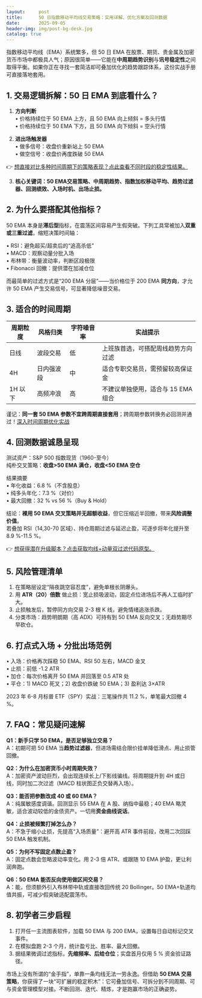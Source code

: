 ```yaml
---
layout:     post
title:      50 日指数移动平均线交易策略：实用详解、优化方案及回测数据
date:       2025-09-05
header-img: img/post-bg-desk.jpg
catalog: true
---
```


指数移动平均线（EMA）系统繁多，但 50 日 EMA 在股票、期货、贵金属及加密货币市场中都极具人气；原因很简单——它能在**中周期趋势识别**与**讯号稳定性**之间取得平衡。如果你正在寻找一套简洁却可叠加优化的趋势跟踪体系，这份实战手册可直接落地套用。

## 1. 交易逻辑拆解：50 日 EMA 到底看什么？

1. **方向判断**    
   • 价格持续位于 50 EMA 上方，且 50 EMA 向上倾斜 = 多头行情  
   • 价格持续位于 50 EMA 下方，且 50 EMA 向下倾斜 = 空头行情  

2. **进出场触发器**   
   • 做多信号：收盘价重新站上 50 EMA  
   • 做空信号：收盘价再度跌破 50 EMA  

👉 [想直接对比多种时间周期下的策略表现？点此查看不同时段的稳定性结果。](https://okxdog.com/)

3. **核心关键词：50 EMA交易策略、中周期趋势、指数加权移动平均、趋势过滤器、回测绩效、入场时机、出场止损。**

## 2. 为什么要搭配其他指标？

50 EMA 本身是**滞后型**指标，在震荡区间容易产生假突破。下列工具常被加入**双重或三重过滤**，缩短决策时间轴：

• RSI：避免超买/超卖后的“追高杀低”  
• MACD：观察动量分批入场  
• 布林带：衡量波动率，判断区段极限  
• Fibonacci 回撤：提供潜在加减仓位

而最简单的过滤方式是“200 EMA 分层”——当价格位于 200 EMA **同方向**，才允许 50 EMA 产生交易信号，可显著降低噪音交易。

## 3. 适合的时间周期

| 周期粒度 | 风格归类 | 字符噪音率 | 实战提示 |
|---|---|---|---|
| 日线 | 波段交易 | 低 | 上班族首选，可搭配周线趋势方向过滤 |
| 4H | 日内强波段 | 中 | 适合专职交易员，需预留较高保证金 |
| 1H 以下 | 高频冲浪 | 高 | 不建议单独使用，适合与 15 EMA 组合 |

谨记：**同一套 50 EMA 参数不宜跨周期直接套用**；跨周期参数转换务必回测并通过！[深入时间周期优化实战](https://okxdog.com/)

## 4. 回测数据诚恳呈现

测试资产：S&P 500 指数现货（1960-至今）  
纯朴交叉策略：**收盘>50 EMA 满仓，收盘<50 EMA 空仓**

结果摘要  
• 年化收益：6.8 %（不含股息）  
• 纯多头年化：7.3 %（对价）  
• 最大回撤：32 % vs 56 %（Buy & Hold）

结论：**裸用 50 EMA 交叉策略并无超额收益**，但它压缩近半回撤，带来**风险调整价值**。  
若叠加 RSI（14,30-70 区域）、持仓周期过滤与延迟止盈，可逐步将年化提升至 8.9 %-11.5 %。

👉 [想获得潜在升级脚本？点击获取均线+动量双过滤代码原型。](https://okxdog.com/)

## 5. 风险管理清单

1. 在策略层设定“隔夜跳空容忍度”，避免单根长阴爆头。  
2. 用 **ATR（20）倍数** 做止损：宽止损吸波动，固定点位进场后不再人工临时扩大。  
3. 止损触发后，暂停同方向交易 2-3 根 K 线，避免情绪追涨杀跌。  
4. 分类市场：趋势明朗期（高 ADX）可持有到 50 EMA 反向交叉；无趋势期尽早砍仓。  

## 6. 打点式入场 + 分批出场范例

• 入场：价格再次踩稳 50 EMA、RSI 50 左右，MACD 金叉  
• 止损：前低 -1.2 ATR  
• 加仓：每次价格离开 50 EMA 并回落至 0.5 ATR 处  
• 平仓：1) MACD 死叉；2) 收盘价跌破 50 EMA；3) 盈利达 3×ATR

2023 年 6-8 月标普 ETF（SPY）实战：三笔操作共 11.2 %，单笔最大回撤 4 %。

## 7. FAQ：常见疑问速解

**Q1：新手只学 50 EMA，是否足够独立交易？**  
A：初期可把 50 EMA 当**趋势过滤器**，但进场需结合限价挂单降低滑点、用止损管回撤。

**Q2：为什么在加密货币小时周期失效？**  
A：加密资产波动巨烈，会出现连续长上/下影线骗线。将周期提升到 4H 或日线，同时加二次过滤（MACD 柱状图正负交替再入场）。

**Q3：能否把参数改成 40 或 60 EMA？**  
A：纯属敏感度调谐。回测显示 55 EMA 在 A 股、纳指中最稳；40 EMA 略灵敏，适合波动较低的金债资产。一切用**资金曲线说话**。

**Q4：止损被频繁打掉怎么办？**  
A：不急于缩小止损，先提高“入场质量”：避开高 ATR 事件前段，改用二次回踩 50 EMA 触发机制。

**Q5：为何不写固定点数止盈？**  
A：固定点数会忽略波动率变化。用 2-3 倍 ATR、或跟随 10 EMA 护盈，更让利润奔跑。

**Q6：50 EMA 能否反向使用做区间交易？**  
A：能，但须额外引入布林带中轨或直接改回传统 20 Bollinger。50 EMA+轨道均值共振，可减少假突破适配震荡市。

## 8. 初学者三步启程

1. 打开任一主流图表软件，加载 50 EMA 与 200 EMA，设置每日自动标记交叉事件。  
2. 在模拟盘跑 2-3 个月，统计盈亏比、胜率、最大回撤。  
3. 据结果微调过滤指标，**先缩频率、后给仓位**；实盘首月仅用 5 % 资金验证路径。

市场上没有所谓的“金手指”，单靠一条均线无法一劳永逸。但借助 **50 EMA 交易策略**，你获得了一块“可扩展的稳定积木”：它可叠加信号、可拆分到不同周期、可与资金管理模型对接。不断回测、迭代、精炼，才是跑赢市场的正确姿势。